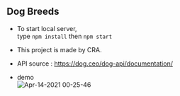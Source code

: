 ## Dog Breeds ##

- To start local server,  
    type `npm install` then `npm start`

- This project is made by CRA.

- API source :  https://dog.ceo/dog-api/documentation/

- demo  
![Apr-14-2021 00-25-46](https://user-images.githubusercontent.com/40848630/114578728-1ed31e80-9cb8-11eb-9ca4-830b9c15348e.gif)
